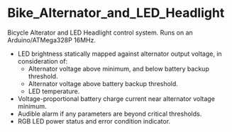 Bike_Alternator_and_LED_Headlight
==========================

Bicycle Alterator and LED Headlight control system.
Runs on an Arduino/ATMega328P 16MHz.

* LED brightness statically mapped against alternator output voltage, in consideration of:
  - Alternator voltage above minimum, and below battery backup threshold.
  - Alternator voltage above battery backup threshold.
  - LED temperature.
* Voltage-proportional battery charge current near alternator voltage minimum.
* Audible alarm if any parameters are beyond critical thresholds.
* RGB LED power status and error condition indicator.
